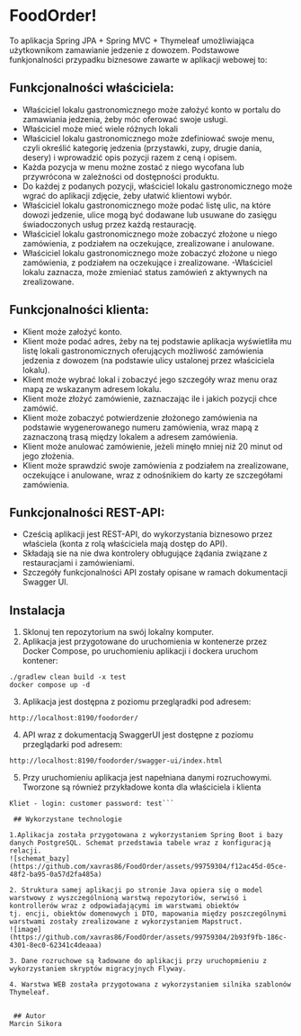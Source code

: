 # FoodOrder!

To aplikacja Spring JPA + Spring MVC + Thymeleaf umożliwiająca użytkownikom zamawianie jedzenie z dowozem. Podstawowe funkjonalności przypadku biznesowe zawarte w aplikacji webowej to:

## Funkcjonalności właściciela:
- Właściciel lokalu gastronomicznego może założyć konto w portalu do zamawiania jedzenia, żeby móc oferować swoje usługi.
- Właściciel może mieć wiele różnych lokali
- Właściciel lokalu gastronomicznego może zdefiniować swoje menu, czyli określić kategorię jedzenia (przystawki, zupy, drugie dania, desery) i wprowadzić opis pozycji razem z ceną i opisem.
- Każda pozycja w menu możne zostać z niego wycofana lub przywrócona w zależności od dostępności produktu.
- Do każdej z podanych pozycji, właściciel lokalu gastronomicznego może wgrać do aplikacji zdjęcie, żeby ułatwić klientowi wybór.
- Właściciel lokalu gastronomicznego może podać listę ulic, na które dowozi jedzenie, ulice mogą być dodawane lub usuwane do zasięgu świadoczonych usług przez każdą restaurację.
- Właściciel lokalu gastronomicznego może zobaczyć złożone u niego zamówienia, z podziałem na oczekujące, zrealizowane i anulowane.
- Właściciel lokalu gastronomicznego może zobaczyć złożone u niego zamówienia, z podziałem na oczekujące i zrealizowane.
 -Właściciel lokalu zaznacza, może zmieniać status zamówień z aktywnych na zrealizowane. 

## Funkcjonalności klienta:
- Klient może założyć konto.
- Klient może podać adres, żeby na tej podstawie aplikacja wyświetliła mu listę lokali gastronomicznych oferujących możliwość zamówienia jedzenia z dowozem (na podstawie ulicy ustalonej przez właściciela lokalu).
- Klient może wybrać lokal i zobaczyć jego szczegóły wraz menu oraz mapą ze wskazanym adresem lokalu.
- Klient może złożyć zamówienie, zaznaczając ile i jakich pozycji chce zamówić.
- Klient może zobaczyć potwierdzenie złożonego zamówienia na podstawie wygenerowanego numeru zamówienia, wraz mapą z zaznaczoną trasą między lokalem a adresem zamówienia. 
- Klient może anulować zamówienie, jeżeli minęło mniej niż 20 minut od jego złożenia.
- Klient może sprawdzić swoje zamówienia z podziałem na zrealizowane, oczekujące i anulowane, wraz z odnośnikiem do karty ze szczegółami zamówienia.

## Funkcjonalności REST-API:
- Cześcią aplikacji jest REST-API, do wykorzystania biznesowo przez właściela (konta z rolą właściciela mają dostęp do API).
- Składają sie na nie dwa kontrolery obługujące żądania związane z restauracjami i zamówieniami.
- Szczegóły funkcjonalności API zostały opisane w ramach dokumentacji Swagger UI.

## Instalacja

1. Sklonuj ten repozytorium na swój lokalny komputer.
2. Aplikacja jest przygotowane do uruchomienia w kontenerze przez Docker Compose, po uruchomieniu aplikacji i dockera uruchom kontener:

```
./gradlew clean build -x test
docker compose up -d
```

3. Aplikacja jest dostępna z poziomu przegląradki pod adresem:
```
http://localhost:8190/foodorder/
```

4. API wraz z dokumentacją SwaggerUI jest dostępne z poziomu przeglądarki pod adresem:
```
http://localhost:8190/foodorder/swagger-ui/index.html
```
5. Przy uruchomieniu aplikacja jest napełniana danymi rozruchowymi. Tworzone są również przykładowe konta dla właściciela i klienta
```Właściciel - login: owner password: test
Kliet - login: customer password: test```

 ## Wykorzystane technologie

1.Aplikacja została przygotowana z wykorzystaniem Spring Boot i bazy danych PostgreSQL. Schemat przedstawia tabele wraz z konfiguracją relacji.
![schemat_bazy](https://github.com/xavras86/FoodOrder/assets/99759304/f12ac45d-05ce-48f2-ba95-0a57d2fa485a)

2. Struktura samej aplikacji po stronie Java opiera się o model warstwowy z wyszczególnioną warstwą repozytoriów, serwisó i kontrollerów wraz z odpowiadającymi im warstwami obiektów
tj. encji, obiektów domenowych i DTO, mapowania między poszczególnymi warstwami zostały zrealizowane z wykorzystaniem Mapstruct.
![image](https://github.com/xavras86/FoodOrder/assets/99759304/2b93f9fb-186c-4301-8ec0-62341c4deaaa)

3. Dane rozruchowe są ładowane do aplikacji przy uruchopmieniu z wykorzystaniem skryptów migracyjnych Flyway.

4. Warstwa WEB została przygotowana z wykorzystaniem silnika szablonów Thymeleaf.


 ## Autor
Marcin Sikora











